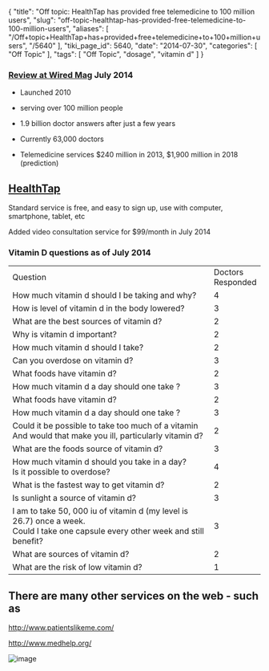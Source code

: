 {
    "title": "Off topic: HealthTap has provided free telemedicine to 100 million users",
    "slug": "off-topic-healthtap-has-provided-free-telemedicine-to-100-million-users",
    "aliases": [
        "/Off+topic+HealthTap+has+provided+free+telemedicine+to+100+million+users",
        "/5640"
    ],
    "tiki_page_id": 5640,
    "date": "2014-07-30",
    "categories": [
        "Off Topic"
    ],
    "tags": [
        "Off Topic",
        "dosage",
        "vitamin d"
    ]
}


### [Review at Wired Mag](http://www.wired.com/2014/07/healthtap-prime/) July 2014

* Launched 2010

* serving over 100 million people

* 1.9 billion doctor answers after just a few years

* Currently 63,000 doctors

* Telemedicine services $240 million in 2013, $1,900 million in 2018 (prediction)

## [HealthTap](https://www.healthtap.com/)

Standard service is free, and easy to sign up, use with computer, smartphone, tablet,  etc

Added video consultation service for $99/month in July 2014

### Vitamin D questions as of July 2014

| | |
| --- | --- |
| Question | Doctors <br>Responded |
| How much vitamin d should I be taking and why? | 4  |
| How is level of vitamin d in the body lowered? | 3  |
| What are the best sources of vitamin d? | 2  |
| Why is vitamin d important? | 2  |
| How much vitamin d should I take? | 2  |
| Can you overdose on vitamin d? | 3  |
| What foods have vitamin d? | 2  |
| How much vitamin d a day should one take ? | 3  |
| What foods have vitamin d? | 2  |
| How much vitamin d a day should one take ? | 3  |
| Could it be possible to take too much of a vitamin<br>And would that make you ill, particularly vitamin d? | 2  |
| What are the foods source of vitamin d? | 3  |
| How much vitamin d should you take in a day?<br> Is it possible to overdose? | 4  |
| What is the fastest way to get vitamin d? | 2  |
| Is sunlight a source of vitamin d? | 3  |
| I am to take 50, 000 iu of vitamin d (my level is 26.7) once a week. <br>Could I take one capsule every other week and still benefit? | 3  |
| What are sources of vitamin d? | 2  |
| What are the risk of low vitamin d? | 1  |

## There are many other services on the web - such as

http://www.patientslikeme.com/

http://www.medhelp.org/

<img src="https://d1bk1kqxc0sym.cloudfront.net/attachments/jpeg/healthtap-03.jpg" alt="image">